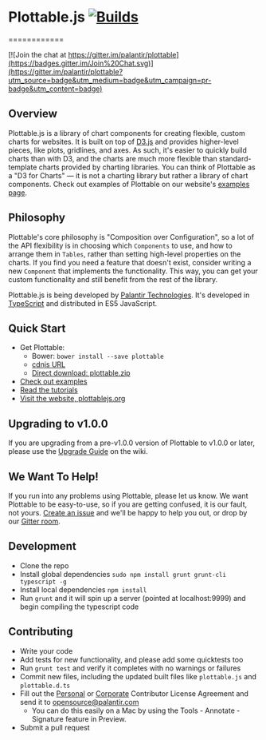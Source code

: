 # Plottable.js [![Builds](https://api.travis-ci.org/repositories/palantir/plottable.svg?branch=master)](https://travis-ci.org/palantir/plottable)
============

[![Join the chat at https://gitter.im/palantir/plottable](https://badges.gitter.im/Join%20Chat.svg)](https://gitter.im/palantir/plottable?utm_source=badge&utm_medium=badge&utm_campaign=pr-badge&utm_content=badge)

## Overview

Plottable.js is a library of chart components for creating flexible, custom charts for websites. It is built on top of [D3.js](http://d3js.org/) and provides higher-level pieces, like plots, gridlines, and axes. As such, it's easier to quickly build charts than with D3, and the charts are much
more flexible than standard-template charts provided by charting libraries. You can think of Plottable as a "D3 for Charts" &mdash; it is not a charting library but rather a library of chart components. Check out examples of Plottable on our website's [examples page](http://plottablejs.org/examples/).

## Philosophy

Plottable's core philosophy is "Composition over Configuration", so a lot of the API flexibility is in choosing which `Components` to use, and how to arrange them in `Tables`, rather than setting high-level properties on the charts. If you find you need a feature that doesn't exist, consider writing a new `Component` that implements the functionality. This way, you can get your custom functionality and still benefit from the rest of the library.

Plottable.js is being developed by [Palantir Technologies](http://palantir.com/). It's developed in [TypeScript](http://typescriptlang.org/) and distributed in ES5 JavaScript.

## Quick Start

- Get Plottable:
  - Bower: `bower install --save plottable`
  - [cdnjs URL](https://cdnjs.com/libraries/plottable.js)
  - [Direct download: plottable.zip](plottable.zip)
- [Check out examples](http://plottablejs.org/examples/)
- [Read the tutorials](http://plottablejs.org/tutorials/)
- [Visit the website, plottablejs.org](http://plottablejs.org/)

## Upgrading to v1.0.0

If you are upgrading from a pre-v1.0.0 version of Plottable to v1.0.0 or later, please use the [Upgrade Guide](https://github.com/palantir/plottable/wiki/Upgrading-to-1.0.0) on the wiki.

## We Want To Help!

If you run into any problems using Plottable, please let us know. We want Plottable to be easy-to-use, so if you are getting confused, it is our fault, not yours. [Create an issue](https://github.com/palantir/plottable/issues) and we'll be happy to help you out, or drop by our [Gitter room](https://gitter.im/palantir/plottable).

## Development

- Clone the repo
- Install global dependencies `sudo npm install grunt grunt-cli typescript -g`
- Install local dependencies `npm install`
- Run `grunt` and it will spin up a server (pointed at localhost:9999) and begin compiling the typescript code

## Contributing

- Write your code
- Add tests for new functionality, and please add some quicktests too
- Run `grunt test` and verify it completes with no warnings or failures
- Commit new files, including the updated built files like `plottable.js` and `plottable.d.ts`
- Fill out the [Personal](https://github.com/palantir/plottable/blob/develop/Plottable_Personal_Contributor_License_Agreement.pdf?raw=true) or [Corporate](https://github.com/palantir/plottable/blob/develop/Plottable_Corporate_Contributor_License_Agreement.pdf?raw=true) Contributor License Agreement and send it to [opensource@palantir.com](mailto:opensource@palantir.com)
  - You can do this easily on a Mac by using the Tools - Annotate - Signature feature in Preview.
- Submit a pull request
